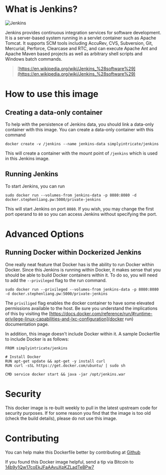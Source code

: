 # What is Jenkins?

![Jenkins](https://raw.githubusercontent.com/stephenliang/jenkins-dockerfile/master/logo.png)

Jenkins provides continuous integration services for software development. It is a server-based system running in a servlet container such as Apache Tomcat. It supports SCM tools including AccuRev, CVS, Subversion, Git, Mercurial, Perforce, Clearcase and RTC, and can execute Apache Ant and Apache Maven based projects as well as arbitrary shell scripts and Windows batch commands. 

> [https://en.wikipedia.org/wiki/Jenkins_%28software%29](https://en.wikipedia.org/wiki/Jenkins_%28software%29)

# How to use this image

## Creating a data-only container

To help with the persistence of Jenkins data, you should link a data-only container with this image. You can create a data-only container with this command

	docker create -v /jenkins --name jenkins-data simplyintricate/jenkins

This will create a container with the mount point of `/jenkins` which is used in this Jenkins image.

## Running Jenkins

To start Jenkins, you can run 

	sudo docker run --volumes-from jenkins-data -p 8080:8080 -d docker.stephenliang.pw:5000/private-jenkins

This will start Jenkins on port `8080`. If you wish, you may change the first port operand to `80` so you can access Jenkins without specifying the port.

# Advanced Options

## Running Docker within Dockerized Jenkins

One really neat feature that Docker has is the ability to run Docker within Docker. Since this Jenkins is running within Docker, it makes sense that you should be able to build Docker containers within it. To do so, you will need to add the `--privileged` flag to the run command.

	sudo docker run --privileged --volumes-from jenkins-data -p 8080:8080 -d docker.stephenliang.pw:5000/private-jenkins

The `priviliged` flag enables the docker container to have some elevated permissions available to the host. Be sure you understand the implications of this by visiting the [https://docs.docker.com/reference/run/#runtime-privilege-linux-capabilities-and-lxc-configuration](docker run) documentation page.

In addition, this image doesn't include Docker within it. A sample Dockerfile to include Docker is as follows:

	FROM simplyintricate/jenkins

	# Install Docker
	RUN apt-get update && apt-get -y install curl
	RUN curl -sSL https://get.docker.com/ubuntu/ | sudo sh

	CMD service docker start && java -jar /opt/jenkins.war

# Security

This docker image is re-built weekly to pull in the latest upstream code for security purposes. If for some reason you find that the image is too old (check the build details), please do not use this image.

# Contributing

You can help make this Dockerfile better by contributing at [Github](https://github.com/stephenliang/jenkins-dockerfile)

If you found this Docker image helpful, send a tip via Bitcoin to [14b9y1Qw17coEkJFaAAvuXpKZLadTeBPw7](bitcoin:14b9y1Qw17coEkJFaAAvuXpKZLadTeBPw7)
